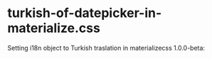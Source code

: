 # turkish-of-datepicker-in-materialize.css
Setting i18n object to Turkish traslation in materializecss 1.0.0-beta:
